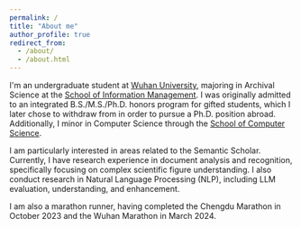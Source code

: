 ```yaml
---
permalink: /
title: "About me"
author_profile: true
redirect_from: 
  - /about/
  - /about.html
---
```


I'm an undergraduate student at [Wuhan University](https://en.whu.edu.cn/), majoring in Archival Science at the [School of Information Management](https://sim.whu.edu.cn/English/Home.htm). I was originally admitted to an integrated B.S./M.S./Ph.D. honors program for gifted students, which I later chose to withdraw from in order to pursue a Ph.D. position abroad. Additionally, I minor in Computer Science through the [School of Computer Science](https://cs.whu.edu.cn/english/index.htm). 

I am particularly interested in areas related to the Semantic Scholar. Currently, I have research experience in document analysis and recognition, specifically focusing on complex scientific figure understanding. I also conduct research in Natural Language Processing (NLP), including LLM evaluation, understanding, and enhancement. 

I am also a marathon runner, having completed the Chengdu Marathon in October 2023 and the Wuhan Marathon in March 2024.
